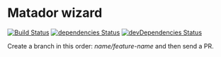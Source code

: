 # Matador wizard

[![Build Status](https://travis-ci.com/Matador-Advisory/matador-wizard.svg?token=ePy8xJ1eMDCvCf3mfpzE&branch=master)](https://travis-ci.com/Matador-Advisory/matador-wizard)
[![dependencies Status](https://david-dm.org/Matador-Advisory/matador-wizard/status.svg?style=flat-square)](https://david-dm.org/Matador-Advisory/matador-wizard)
[![devDependencies Status](https://david-dm.org/Matador-Advisory/matador-wizard/status.svg?style=flat-square)](https://david-dm.org/Matador-Advisory/matador-wizard?type=dev)
  
Create a branch in this order: _name/feature-name_ and then send a PR.